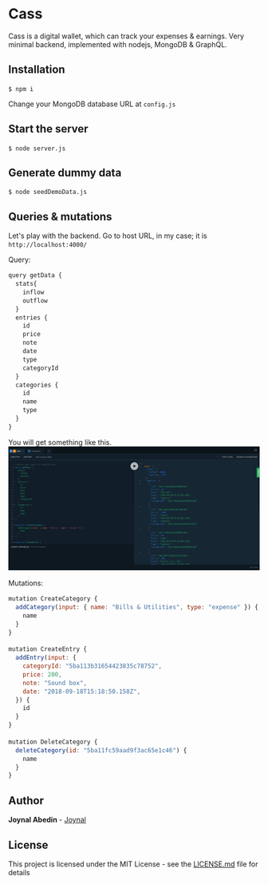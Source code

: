 # Cass

Cass is a digital wallet, which can track your expenses & earnings. Very minimal backend, implemented with nodejs, MongoDB & GraphQL.

## Installation

```
$ npm i
```
Change your MongoDB database URL at `config.js`

## Start the server
```
$ node server.js
```

## Generate dummy data
```
$ node seedDemoData.js
```

## Queries & mutations
Let's play with the backend. Go to host URL, in my case; it is `http://localhost:4000/`

Query:
```javascript
query getData {
  stats{
    inflow
    outflow
  }
  entries {
    id
    price
    note
    date
    type
    categoryId
  }
  categories {
    id
    name
    type
  }
}
```
You will get something like this.
![GraphQL query](images/query.png)

Mutations:
```javascript
mutation CreateCategory {
  addCategory(input: { name: "Bills & Utilities", type: "expense" }) {
    name
  }
}

mutation CreateEntry {
  addEntry(input: {
    categoryId: "5ba113b31654423835c78752",
    price: 200,
    note: "Sound box",
    date: "2018-09-18T15:18:50.158Z",
  }) {
    id
  }
}

mutation DeleteCategory {
  deleteCategory(id: "5ba11fc59aad9f3ac65e1c46") {
    name
  }
}
```

## Author

**Joynal Abedin** - [Joynal](https://twitter.com/joynaluu)

## License

This project is licensed under the MIT License - see the [LICENSE.md](./license.md) file for details